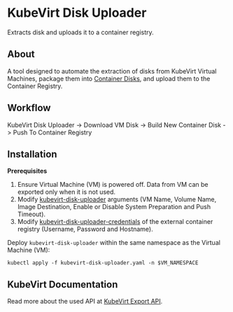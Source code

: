 # KubeVirt Disk Uploader

Extracts disk and uploads it to a container registry.

## About

A tool designed to automate the extraction of disks from KubeVirt Virtual Machines, package them into [Container Disks](https://kubevirt.io/user-guide/virtual_machines/disks_and_volumes/#containerdisk), and upload them to the Container Registry.

## Workflow

KubeVirt Disk Uploader -> Download VM Disk -> Build New Container Disk -> Push To Container Registry

## Installation

**Prerequisites**

1. Ensure Virtual Machine (VM) is powered off. Data from VM can be exported only when it is not used.
2. Modify [kubevirt-disk-uploader](https://github.com/codingben/kubevirt-disk-uploader/blob/main/kubevirt-disk-uploader.yaml#L58) arguments (VM Name, Volume Name, Image Destination, Enable or Disable System Preparation and Push Timeout).
3. Modify [kubevirt-disk-uploader-credentials](https://github.com/codingben/kubevirt-disk-uploader/blob/main/kubevirt-disk-uploader.yaml#L65-L74) of the external container registry (Username, Password and Hostname).

Deploy `kubevirt-disk-uploader` within the same namespace as the Virtual Machine (VM):

```
kubectl apply -f kubevirt-disk-uploader.yaml -n $VM_NAMESPACE
```

## KubeVirt Documentation

Read more about the used API at [KubeVirt Export API](https://kubevirt.io/user-guide/operations/export_api).
